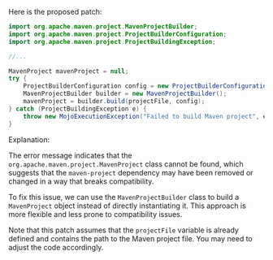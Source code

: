 Here is the proposed patch:

```java
import org.apache.maven.project.MavenProjectBuilder;
import org.apache.maven.project.ProjectBuilderConfiguration;
import org.apache.maven.project.ProjectBuildingException;

//...

MavenProject mavenProject = null;
try {
    ProjectBuilderConfiguration config = new ProjectBuilderConfiguration();
    MavenProjectBuilder builder = new MavenProjectBuilder();
    mavenProject = builder.build(projectFile, config);
} catch (ProjectBuildingException e) {
    throw new MojoExecutionException("Failed to build Maven project", e);
}
```

Explanation:

The error message indicates that the `org.apache.maven.project.MavenProject` class cannot be found, which suggests that the `maven-project` dependency may have been removed or changed in a way that breaks compatibility.

To fix this issue, we can use the `MavenProjectBuilder` class to build a `MavenProject` object instead of directly instantiating it. This approach is more flexible and less prone to compatibility issues.

Note that this patch assumes that the `projectFile` variable is already defined and contains the path to the Maven project file. You may need to adjust the code accordingly.